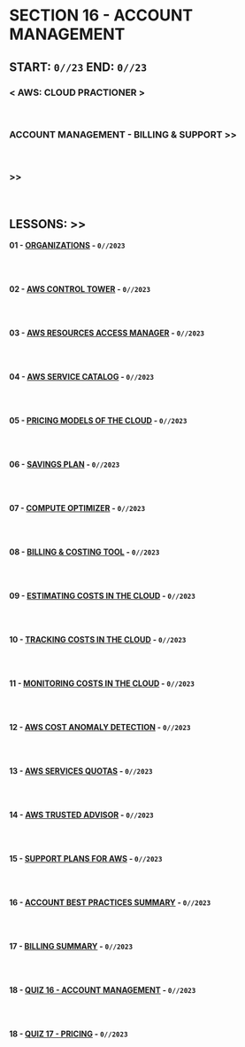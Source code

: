 # SECTION 16 - ACCOUNT MANAGEMENT

## **START: `0//23` END: `0//23`**

### < AWS: CLOUD PRACTIONER ><br>

<br>

### ACCOUNT MANAGEMENT - BILLING & SUPPORT >>

<br>

### >>

<br>

## LESSONS: >>

**01 - [ORGANIZATIONS]() - `0//2023`**<br>
<br>

<br>

**02 - [AWS CONTROL TOWER]() - `0//2023`**<br>
<br>

<br>

**03 - [AWS RESOURCES ACCESS MANAGER]() - `0//2023`**<br>
<br>

<br>

**04 - [AWS SERVICE CATALOG]() - `0//2023`**<br>
<br>

<br>

**05 - [PRICING MODELS OF THE CLOUD]() - `0//2023`**<br>
<br>

<br>

**06 - [SAVINGS PLAN]() - `0//2023`**<br>
<br>

<br>

**07 - [COMPUTE OPTIMIZER]() - `0//2023`**<br>
<br>

<br>

**08 - [BILLING & COSTING TOOL]() - `0//2023`**<br>
<br>

<br>

**09 - [ESTIMATING COSTS IN THE CLOUD]() - `0//2023`**<br>
<br>

<br>

**10 - [TRACKING COSTS IN THE CLOUD]() - `0//2023`**<br>
<br>

<br>

**11 - [MONITORING COSTS IN THE CLOUD]() - `0//2023`**<br>
<br>

<br>

**12 - [AWS COST ANOMALY DETECTION]() - `0//2023`**<br>
<br>

<br>

**13 - [AWS SERVICES QUOTAS]() - `0//2023`**<br>
<br>

<br>

**14 - [AWS TRUSTED ADVISOR]() - `0//2023`**<br>
<br>

<br>

**15 - [SUPPORT PLANS FOR AWS]() - `0//2023`**<br>
<br>

<br>

**16 - [ACCOUNT BEST PRACTICES SUMMARY]() - `0//2023`**<br>
<br>

<br>

**17 - [BILLING SUMMARY]() - `0//2023`**<br>
<br>

<br>

**18 - [QUIZ 16 - ACCOUNT MANAGEMENT]() - `0//2023`**<br>
<br>

<br>

**18 - [QUIZ 17 - PRICING]() - `0//2023`**<br>
<br>

<br>
